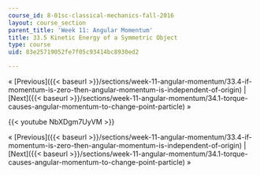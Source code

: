 ```yaml
---
course_id: 8-01sc-classical-mechanics-fall-2016
layout: course_section
parent_title: 'Week 11: Angular Momentum'
title: 33.5 Kinetic Energy of a Symmetric Object
type: course
uid: 83e25719052fe7f05c93414bc8930ed2

---
```


« [Previous]({{< baseurl >}}/sections/week-11-angular-momentum/33.4-if-momentum-is-zero-then-angular-momentum-is-independent-of-origin) | [Next]({{< baseurl >}}/sections/week-11-angular-momentum/34.1-torque-causes-angular-momentum-to-change-point-particle) »

{{< youtube NbXDgm7UyVM >}}

« [Previous]({{< baseurl >}}/sections/week-11-angular-momentum/33.4-if-momentum-is-zero-then-angular-momentum-is-independent-of-origin) | [Next]({{< baseurl >}}/sections/week-11-angular-momentum/34.1-torque-causes-angular-momentum-to-change-point-particle) »